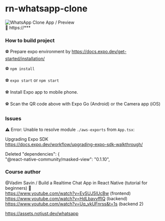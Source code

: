 # rn-whatsapp-clone

![WhatsApp Clone App / Preview](./images/app-preview.gif)<br>
🎥 https://***

### How to build project

⚽️ Prepare expo environment by https://docs.expo.dev/get-started/installation/

⚽️ `npm install`

⚽️ `expo start` or `npm start`

⚽️ Install Expo app to mobile phone.

⚽️ Scan the QR code above with Expo Go (Android) or the Camera app (iOS)

### Issues

⚠️ Error: Unable to resolve module `./aws-exports` from `App.tsx`:

Upgrading Expo SDK<br>
https://docs.expo.dev/workflow/upgrading-expo-sdk-walkthrough/

Deleted "dependencies": {<br>
"@react-native-community/masked-view": "0.1.10",


### Сourse author

@Vadim Savin / Build a Realtime Chat App in React Native (tutorial for beginners) 🔴<br>
https://www.youtube.com/watch?v=EvSUJ5lUcBw (frontend)<br>
https://www.youtube.com/watch?v=HdLbavvfflQ (backend)<br>
https://www.youtube.com/watch?v=Uq_vkUFnrss&t=1s (backend 2)

https://assets.notjust.dev/whatsapp